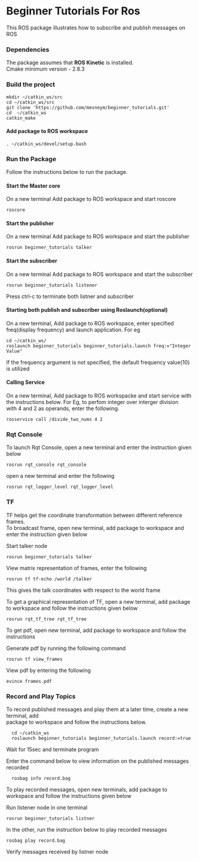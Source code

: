 # Beginner Tutorials For Ros
This ROS package illustrates how to subscribe and publish messages on ROS

### Dependencies
The package assumes that **ROS Kinetic** is installed.  
Cmake minimum version - 2.8.3   

### Build the project

```
mkdir ~/catkin_ws/src
cd ~/catkin_ws/src
git clone 'https://github.com/mesneym/beginner_tutorials.git'
cd  ~/catkin_ws 
catkin_make
```
#### Add package to ROS workspace
```
. ~/catkin_ws/devel/setup.bash
```

### Run the Package
Follow the instructions below to run the package.


#### Start the Master core
On a new terminal Add package to ROS workspace and start roscore
```
roscore
```

#### Start the publisher
On a new terminal Add package to ROS workspace and start the publisher
```
rosrun beginner_tutorials talker
```

#### Start the subscriber
On a new terminal Add package to ROS workspace and start the subscriber
```
rosrun beginner_tutorials listener
```
Press ctrl-c to terminate both listner and subscriber

#### Starting both publish and subscriber using Roslaunch(optional) 
On a new terminal, Add package to ROS workspace, enter specified   
freq(display frequency) and launch  application. For eg

```
cd ~/catkin_ws/
roslaunch beginner_tutorials beginner_tutorials.launch freq:="Integer Value"
```
If the frequency argument is not specified, the default frequency
value(10) is utilized

#### Calling Service
On a new terminal, Add package to ROS workspacke and start service with  
the instructions below. For Eg, to perfom integer over interger division  
with 4 and 2 as operands, enter the following.
```
rosservice call /divide_two_nums 4 2
```

### Rqt Console
To launch Rqt Console, open a new terminal and enter the instruction given  
below

```
rosrun rqt_console rqt_console
```
open a new terminal and enter the following

```
rosrun rqt_logger_level rqt_logger_level
```

### TF
TF helps get the coordinate transformation between different reference frames.  
To broadcast frame, open new terminal, add package to workspace and enter the
instruction given below

Start talker node 
```
rosrun beginner_tutorials talker
```

View matrix representation of frames, enter the following
```
rosrun tf tf-echo /world /talker
```
This gives the talk coordinates with respect to the world frame   

To get a graphical representation of TF, open a new terminal, add package to 
workspace and follow the instructions given below

```
rosrun rqt_tf_tree rqt_tf_tree
```

To get pdf, open new terminal, add package to workspace and follow the instructions  

Generate pdf by running the following command
```
rosrun tf view_frames
```

View pdf by entering the following
```
evince frames.pdf
```



### Record and Play Topics
To record published messages and play them at a later time, create a new terminal, add   
package to workspace and follow the instructions below.

```
  cd ~/catkin_ws
  roslaunch beginner_tutorials beginner_tutorials.launch record:=true

```
Wait for 15sec and terminate program  

Enter the command below to view information on the published messages recorded
```
  rosbag info record.bag
```

To play recorded messages, open new terminals, add package to workspace and follow the instructions
given below  

Run listener node in one terminal 
```
rosrun beginner_tutorials listner
```
In the other, run the instruction below to play recorded messages
```
rosbag play record.bag

```
Verify messages received by listner node


